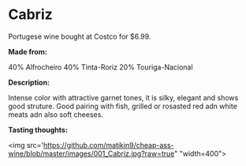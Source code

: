 # Cabriz

Portugese wine bought at Costco for $6.99.

**Made from:**

40% Alfrocheiro
40% Tinta-Roriz
20% Touriga-Nacional

**Description:**

Intense color with attractive garnet tones, it is silky, elegant and shows good struture.  Good pairing with fish, grilled or rosasted red adn white meats adn also soft cheeses.

**Tasting thoughts:**

<img src='https://github.com/matikin9/cheap-ass-wine/blob/master/images/001_Cabriz.jpg?raw=true" "width=400">
